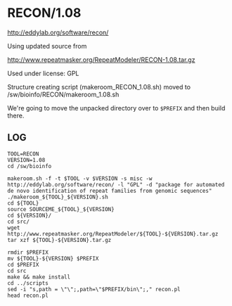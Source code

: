 RECON/1.08
==========

<http://eddylab.org/software/recon/>

Using updated source from

http://www.repeatmasker.org/RepeatModeler/RECON-1.08.tar.gz

Used under license:
GPL

Structure creating script (makeroom_RECON_1.08.sh) moved to /sw/bioinfo/RECON/makeroom_1.08.sh


We're going to move the unpacked directory over to `$PREFIX` and then build there.

LOG
---

    TOOL=RECON
    VERSION=1.08
    cd /sw/bioinfo

    makeroom.sh -f -t $TOOL -v $VERSION -s misc -w http://eddylab.org/software/recon/ -l "GPL" -d "package for automated de novo identification of repeat families from genomic sequences" 
    ./makeroom_${TOOL}_${VERSION}.sh 
    cd ${TOOL}
    source SOURCEME_${TOOL}_${VERSION} 
    cd ${VERSION}/
    cd src/
    wget http://www.repeatmasker.org/RepeatModeler/${TOOL}-${VERSION}.tar.gz
    tar xzf ${TOOL}-${VERSION}.tar.gz 

    rmdir $PREFIX
    mv ${TOOL}-${VERSION} $PREFIX
    cd $PREFIX
    cd src
    make && make install
    cd ../scripts
    sed -i "s,path = \"\";,path=\"$PREFIX/bin\";," recon.pl 
    head recon.pl 

